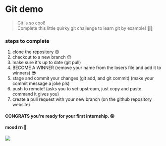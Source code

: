 # Git demo

> Git is so cool!  
> Complete this little quirky git challenge to learn git by example! 🤟🧠

   

### steps to complete

1. clone the repository 😊
2. checkout to a new branch 😒
3. make sure it's up to date (git pull)
4. BECOME A WINNER (remove your name from the losers file and add it to winners) 😎
5. stage and commit your changes (git add, and git commit) (make your commit message a joke pls)
6. push to remote! (asks you to set upstream, just copy and paste command it gives you)
7. create a pull request with your new branch (on the github repository website)

#### CONGRATS you're ready for your first internship. 😛

#### mood rn 🐸   
![](https://thumbs.gfycat.com/UnkemptVibrantIncatern-max-1mb.gif)
